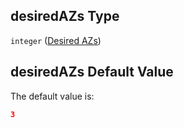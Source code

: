 ## desiredAZs Type

`integer` ([Desired AZs](btpsa-usecase-properties-services-items-allof-1-then-allof-91-then-allof-0-then-properties-parameters-properties-desired-azs.md))

## desiredAZs Default Value

The default value is:

```json
3
```
